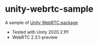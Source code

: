 # unity-webrtc-sample

A sample of [Unity WebRTC package](https://github.com/Unity-Technologies/com.unity.webrtc)

- Tested with Unity 2020.2.1f1
- WebRTC 2.3.1-preview
